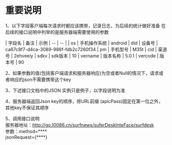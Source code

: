 重要说明
=======
1、以下字段客户端每次请求时都应该携带，记录日志，为后续的统计做好准备
在后续的接口说明中列举的是服务器端需要使用的参数

| 字段名 | 备注 | 示例
| -- | -- | 
| os | 手机操作系统 | android 
| did | 设备号 | ca67c8f7-d4ca-3089-986f-fdb2c7260f34
| pm | 手机型号 | M35t
| cid | 渠道号 | 2ehveeiy
| sdkv | sdk版本 | 10
| vername | 版本名称 | 5.0.1
| vercode | 版本号 | 90

2、如果参数的值(包括客户端请求和服务器响应)为空或者Null的情况下，请求或者响应的json不需要携带这个key

3、下述接口文档中的JSON 实例只是例子，以字段说明为准

4、服务器端返回Json key的顺序，除URL前缀 (apicPass)固定在第一位之外，其他key不保证其顺序

5、调用接口说明  
服务器地址：http://go.10086.cn/surfnews/suferDeskInteFace/surfdesk  
参数：method=\*\*\*\*  
jsonRequest={\*\*\*\*}











